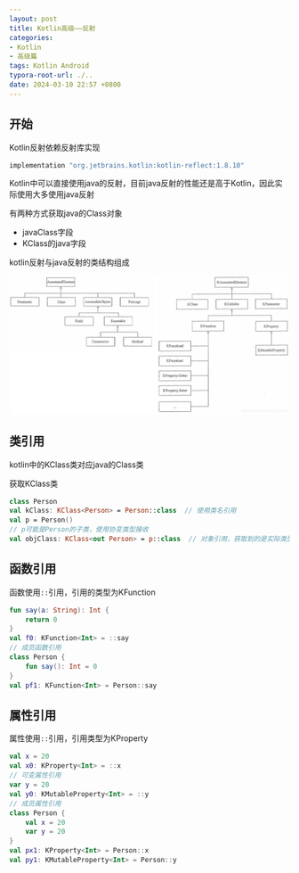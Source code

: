 ```yaml
---
layout: post
title: Kotlin高级——反射
categories:
- Kotlin
- 高级篇
tags: Kotlin Android
typora-root-url: ./..
date: 2024-03-10 22:57 +0800
---
```

## 开始

Kotlin反射依赖反射库实现

``` groovy
implementation "org.jetbrains.kotlin:kotlin-reflect:1.8.10"
```

Kotlin中可以直接使用java的反射，目前java反射的性能还是高于Kotlin，因此实际使用大多使用java反射

有两种方式获取java的Class对象

-   javaClass字段
-   KClass的java字段

kotlin反射与java反射的类结构组成

<img src="/assets/img/kotlin高级-反射/2020090521255954.png" alt="反射类结构图"  />



## 类引用

kotlin中的KClass类对应java的Class类

获取KClass类

``` kotlin
class Person
val kClass: KClass<Person> = Person::class  // 使用类名引用
val p = Person()
// p可能是Person的子类，使用协变类型接收
val objClass: KClass<out Person> = p::class  // 对象引用，获取到的是实际类型
```

## 函数引用

函数使用`::`引用，引用的类型为KFunction



``` kotlin
fun say(a: String): Int {
    return 0
}
val f0: KFunction<Int> = ::say
// 成员函数引用
class Person {
    fun say(): Int = 0
}
val pf1: KFunction<Int> = Person::say
```

## 属性引用

属性使用`::`引用，引用类型为KProperty

``` kotlin
val x = 20
val x0: KProperty<Int> = ::x
// 可变属性引用
var y = 20
val y0: KMutableProperty<Int> = ::y
// 成员属性引用
class Person {
    val x = 20
    var y = 20
}
val px1: KProperty<Int> = Person::x
val py1: KMutableProperty<Int> = Person::y
```

